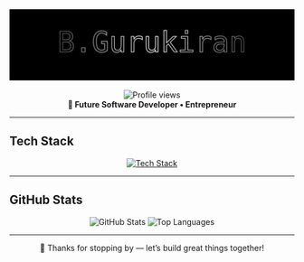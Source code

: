 <div align="center">
  <!-- Dot-Matrix  Name Animation -->
  <img src="header.svg" alt="B.Gurukiran - dot matrix animation" />
</div>

<p align="center">
  <img src="https://komarev.com/ghpvc/?username=BGurukiran&style=flat&color=purple" alt="Profile views" /><br />
  <strong>🚀 Future Software Developer • Entrepreneur</strong>
</p>

---

##  Tech Stack
<p align="center">
  <a href="https://skillicons.dev">
    <img src="https://skillicons.dev/icons?i=java,python,js,ts,react,nodejs,git,github,linux&perline=8" alt="Tech Stack" />
  </a>
</p>

---

##  GitHub Stats
<p align="center">
  <img src="https://github-readme-stats.vercel.app/api?username=BGurukiran&show_icons=true&theme=tokyonight" alt="GitHub Stats" />
  <img src="https://github-readme-stats.vercel.app/api/top-langs/?username=BGurukiran&layout=compact&theme=tokyonight" alt="Top Languages" />
</p>

---

<p align="center">
  🤝 Thanks for stopping by — let’s build great things together!
</p>
